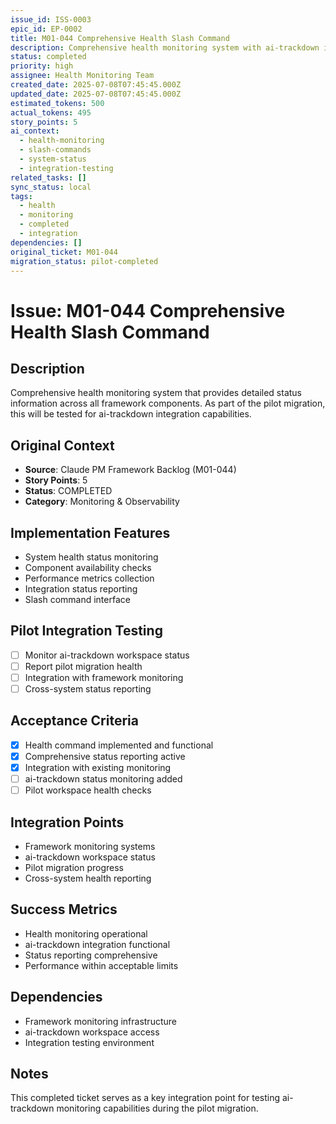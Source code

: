```yaml
---
issue_id: ISS-0003
epic_id: EP-0002
title: M01-044 Comprehensive Health Slash Command
description: Comprehensive health monitoring system with ai-trackdown integration testing as part of pilot migration
status: completed
priority: high
assignee: Health Monitoring Team
created_date: 2025-07-08T07:45:45.000Z
updated_date: 2025-07-08T07:45:45.000Z
estimated_tokens: 500
actual_tokens: 495
story_points: 5
ai_context:
  - health-monitoring
  - slash-commands
  - system-status
  - integration-testing
related_tasks: []
sync_status: local
tags:
  - health
  - monitoring
  - completed
  - integration
dependencies: []
original_ticket: M01-044
migration_status: pilot-completed
---
```


# Issue: M01-044 Comprehensive Health Slash Command

## Description
Comprehensive health monitoring system that provides detailed status information across all framework components. As part of the pilot migration, this will be tested for ai-trackdown integration capabilities.

## Original Context
- **Source**: Claude PM Framework Backlog (M01-044)
- **Story Points**: 5
- **Status**: COMPLETED
- **Category**: Monitoring & Observability

## Implementation Features
- System health status monitoring
- Component availability checks
- Performance metrics collection
- Integration status reporting
- Slash command interface

## Pilot Integration Testing
- [ ] Monitor ai-trackdown workspace status
- [ ] Report pilot migration health
- [ ] Integration with framework monitoring
- [ ] Cross-system status reporting

## Acceptance Criteria
- [x] Health command implemented and functional
- [x] Comprehensive status reporting active
- [x] Integration with existing monitoring
- [ ] ai-trackdown status monitoring added
- [ ] Pilot workspace health checks

## Integration Points
- Framework monitoring systems
- ai-trackdown workspace status
- Pilot migration progress
- Cross-system health reporting

## Success Metrics
- Health monitoring operational
- ai-trackdown integration functional
- Status reporting comprehensive
- Performance within acceptable limits

## Dependencies
- Framework monitoring infrastructure
- ai-trackdown workspace access
- Integration testing environment

## Notes
This completed ticket serves as a key integration point for testing ai-trackdown monitoring capabilities during the pilot migration.
